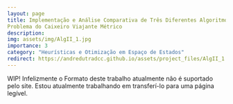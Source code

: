 ```yaml
---
layout: page
title: Implementação e Análise Comparativa de Três Diferentes Algoritmos e Heurísticas para o
Problema do Caixeiro Viajante Métrico
description: 
img: assets/img/AlgII_1.jpg
importance: 3
category: "Heurísticas e Otimização em Espaço de Estados"
redirect: https://andredutradcc.github.io/assets/project_files/AlgII_1.pdf
---
```


WIP! Infelizmente o Formato deste trabalho atualmente não é suportado pelo site. Estou atualmente trabalhando em transferí-lo para uma página legível.
